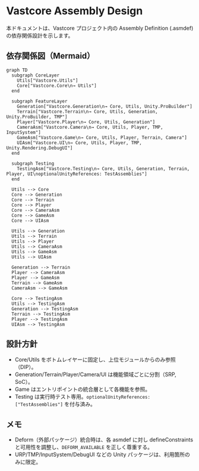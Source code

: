 # Vastcore Assembly Design

本ドキュメントは、Vastcore プロジェクト内の Assembly Definition (.asmdef) の依存関係設計を示します。

## 依存関係図（Mermaid）

```mermaid
graph TD
  subgraph CoreLayer
    Utils["Vastcore.Utils"]
    Core["Vastcore.Core\n→ Utils"]
  end

  subgraph FeatureLayer
    Generation["Vastcore.Generation\n→ Core, Utils, Unity.ProBuilder"]
    Terrain["Vastcore.Terrain\n→ Core, Utils, Generation, Unity.ProBuilder, TMP"]
    Player["Vastcore.Player\n→ Core, Utils, Generation"]
    CameraAsm["Vastcore.Camera\n→ Core, Utils, Player, TMP, InputSystem"]
    GameAsm["Vastcore.Game\n→ Core, Utils, Player, Terrain, Camera"]
    UIAsm["Vastcore.UI\n→ Core, Utils, Player, TMP, Unity.Rendering.DebugUI"]
  end

  subgraph Testing
    TestingAsm["Vastcore.Testing\n→ Core, Utils, Generation, Terrain, Player, UI\noptionalUnityReferences: TestAssemblies"]
  end

  Utils --> Core
  Core --> Generation
  Core --> Terrain
  Core --> Player
  Core --> CameraAsm
  Core --> GameAsm
  Core --> UIAsm

  Utils --> Generation
  Utils --> Terrain
  Utils --> Player
  Utils --> CameraAsm
  Utils --> GameAsm
  Utils --> UIAsm

  Generation --> Terrain
  Player --> CameraAsm
  Player --> GameAsm
  Terrain --> GameAsm
  CameraAsm --> GameAsm

  Core --> TestingAsm
  Utils --> TestingAsm
  Generation --> TestingAsm
  Terrain --> TestingAsm
  Player --> TestingAsm
  UIAsm --> TestingAsm
```

## 設計方針
- Core/Utils をボトムレイヤーに固定し、上位モジュールからのみ参照（DIP）。
- Generation/Terrain/Player/Camera/UI は機能領域ごとに分割（SRP, SoC）。
- Game はエントリポイントの統合層として各機能を参照。
- Testing は実行時テスト専用。`optionalUnityReferences: ["TestAssemblies"]` を付与済み。

## メモ
- Deform（外部パッケージ）統合時は、各 asmdef に対し defineConstraints と可用性を調整し、`DEFORM_AVAILABLE` を正しく尊重する。
- URP/TMP/InputSystem/DebugUI などの Unity パッケージは、利用箇所のみに限定。
